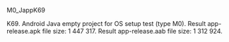 M0_JappK69

K69.
Android Java empty project for OS setup test (type M0).
Result app-release.apk file size: 1 447 317.
Result app-release.aab file size: 1 312 924.
